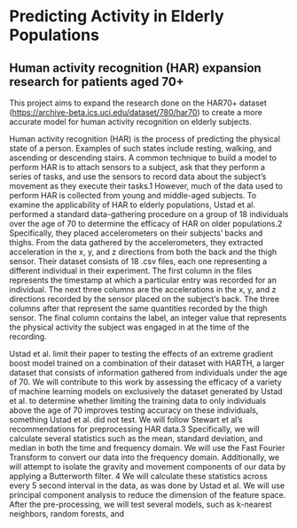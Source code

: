 # Predicting Activity in Elderly Populations
## Human activity recognition (HAR) expansion research for patients aged 70+

This project aims to expand the research done on the HAR70+ dataset (https://archive-beta.ics.uci.edu/dataset/780/har70) to create a more accurate model for human activity recognition on elderly subjects.

Human activity recognition (HAR) is the process of predicting the physical state of a person. Examples of such states include resting, walking, and ascending or descending stairs. A common technique to build a model to perform HAR is to attach sensors to a subject, ask that they perform a series of tasks, and use the sensors to record data about the subject’s movement as they execute their tasks.1 However, much of the data used to perform HAR is collected from young and middle-aged subjects. To examine the applicability of HAR to elderly populations, Ustad et al. performed a standard data-gathering procedure on a group of 18 individuals over the age of 70 to determine the efficacy of HAR on older populations.2 Specifically, they placed accelerometers on their subjects’ backs and thighs. From the data gathered by the accelerometers, they extracted acceleration in the x, y, and z directions from both the back and the thigh sensor. Their dataset consists of 18 .csv files, each one representing a different individual in their experiment. The first column in the files represents the timestamp at which a particular entry was recorded for an individual. The next three columns are the accelerations in the x, y, and z directions recorded by the sensor placed on the subject’s back. The three columns after that represent the same quantities recorded by the thigh sensor. The final column contains the label, an integer value that represents the physical activity the subject was engaged in at the time of the recording.

Ustad et al. limit their paper to testing the effects of an extreme gradient boost model
trained on a combination of their dataset with HARTH, a larger dataset that consists of
information gathered from individuals under the age of 70. We will contribute to this work by
assessing the efficacy of a variety of machine learning models on exclusively the dataset
generated by Ustad et al. to determine whether limiting the training data to only individuals
above the age of 70 improves testing accuracy on these individuals, something Ustad et al. did
not test. We will follow Stewart et al’s recommendations for preprocessing HAR data.3
Specifically, we will calculate several statistics such as the mean, standard deviation, and median
in both the time and frequency domain. We will use the Fast Fourier Transform to convert our
data into the frequency domain. Additionally, we will attempt to isolate the gravity and
movement components of our data by applying a Butterworth filter.
4 We will calculate these
statistics across every 5 second interval in the data, as was done by Ustad et al. We will use
principal component analysis to reduce the dimension of the feature space. After the
pre-processing, we will test several models, such as k-nearest neighbors, random forests, and
